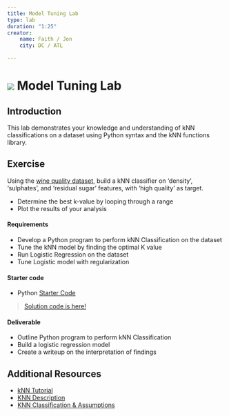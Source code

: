 ```yaml
---
title: Model Tuning Lab
type: lab
duration: "1:25"
creator:
    name: Faith / Jon
    city: DC / ATL

---
```


# ![](https://ga-dash.s3.amazonaws.com/production/assets/logo-9f88ae6c9c3871690e33280fcf557f33.png) Model Tuning Lab

## Introduction

This lab demonstrates your knowledge and understanding of kNN classifications on a dataset using Python syntax and the kNN functions library.

## Exercise

Using the [wine quality dataset](https://s3.amazonaws.com/demo-datasets/wine.csv), build a kNN classifier on ‘density’, ‘sulphates’, and ‘residual sugar’ features, with ‘high quality’ as target.

- Determine the best k-value by looping through a range
- Plot the results of your analysis

#### Requirements

- Develop a Python program to perform kNN Classification on the dataset
- Tune the kNN model by finding the optimal K value
- Run Logistic Regression on the dataset
- Tune Logistic model with regularization

#### Starter code
- Python [Starter Code](./code/starter-code/week4-2.4-starter.ipynb)

> [Solution code is here!](./code/solution-code/week4-2.4-solution.ipynb)

#### Deliverable

- Outline Python program to perform kNN Classification
- Build a logistic regression model
- Create a writeup on the interpretation of findings

## Additional Resources

- [kNN Tutorial](http://machinelearningmastery.com/tutorial-to-implement-k-nearest-neighbors-in-python-from-scratch/)
- [KNN Description](http://www.saedsayad.com/k_nearest_neighbors.htm)
- [KNN Classification & Assumptions](https://saravananthirumuruganathan.wordpress.com/2010/05/17/a-detailed-introduction-to-k-nearest-neighbor-knn-algorithm/)
